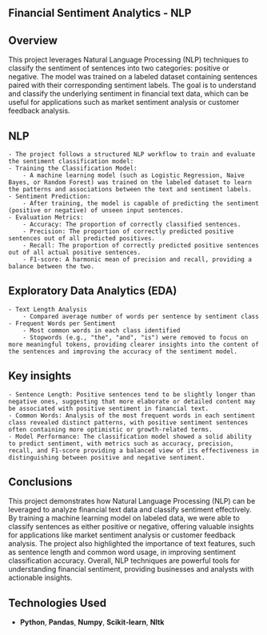 ## **Financial Sentiment Analytics - NLP**
## **Overview**
This project leverages Natural Language Processing (NLP) techniques to classify the sentiment of sentences into two categories: positive or negative. The model was trained on a labeled dataset containing sentences paired with their corresponding sentiment labels. The goal is to understand and classify the underlying sentiment in financial text data, which can be useful for applications such as market sentiment analysis or customer feedback analysis.

## **NLP**
    - The project follows a structured NLP workflow to train and evaluate the sentiment classification model:
    - Training the Classification Model:
        - A machine learning model (such as Logistic Regression, Naive Bayes, or Random Forest) was trained on the labeled dataset to learn the patterns and associations between the text and sentiment labels.
    - Sentiment Prediction:
        - After training, the model is capable of predicting the sentiment (positive or negative) of unseen input sentences.
    - Evaluation Metrics:
        - Accuracy: The proportion of correctly classified sentences.
        - Precision: The proportion of correctly predicted positive sentences out of all predicted positives.
        - Recall: The proportion of correctly predicted positive sentences out of all actual positive sentences.
        - F1-score: A harmonic mean of precision and recall, providing a balance between the two.

## **Exploratory Data Analytics (EDA)**
    - Text Length Analysis
        - Compared average number of words per sentence by sentiment class
    - Frequent Words per Sentiment
        - Most common words in each class identified
        - Stopwords (e.g., "the", "and", "is") were removed to focus on more meaningful tokens, providing clearer insights into the content of the sentences and improving the accuracy of the sentiment model.

## **Key insights**
    - Sentence Length: Positive sentences tend to be slightly longer than negative ones, suggesting that more elaborate or detailed content may be associated with positive sentiment in financial text.
    - Common Words: Analysis of the most frequent words in each sentiment class revealed distinct patterns, with positive sentiment sentences often containing more optimistic or growth-related terms.
    - Model Performance: The classification model showed a solid ability to predict sentiment, with metrics such as accuracy, precision, recall, and F1-score providing a balanced view of its effectiveness in distinguishing between positive and negative sentiment.

## **Conclusions**
This project demonstrates how Natural Language Processing (NLP) can be leveraged to analyze financial text data and classify sentiment effectively. By training a machine learning model on labeled data, we were able to classify sentences as either positive or negative, offering valuable insights for applications like market sentiment analysis or customer feedback analysis. The project also highlighted the importance of text features, such as sentence length and common word usage, in improving sentiment classification accuracy. Overall, NLP techniques are powerful tools for understanding financial sentiment, providing businesses and analysts with actionable insights.

## **Technologies Used**
 - **Python**, **Pandas**, **Numpy**, **Scikit-learn**, **Nltk**
